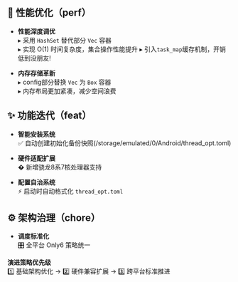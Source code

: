 ## 🚀 性能优化（perf）

- **性能深度调优**  
  ▸ 采用 `HashSet` 替代部分 `Vec` 容器  
  ▸ 实现 O(1) 时间复杂度，集合操作性能提升
  ▸ 引入`task_map`缓存机制，开销低到没朋友!

- **内存存储革新**  
  ▸ config部分替换 `Vec` 为 `Box` 容器  
  ▸ 内存布局更加紧凑，减少空间浪费

## ✨ 功能迭代（feat）
- **智能安装系统**  
  ✅ 自动创建初始化备份快照(/storage/emulated/0/Android/thread_opt.toml)

- **硬件适配扩展**  
  � 新增骁龙8系7核处理器支持  

- **配置自治系统**  
  ⚡ 启动时自动格式化 `thread_opt.toml`  

## ⚙️ 架构治理（chore）

- **调度标准化**  
  🎛️ 全平台 Only6 策略统一

**演进策略优先级**  
1️⃣ 基础架构优化 → 2️⃣ 硬件兼容扩展 → 3️⃣ 跨平台标准推进

